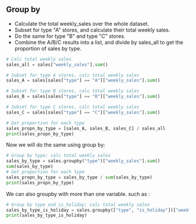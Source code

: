 ## Group by

* Calculate the total weekly_sales over the whole dataset.
* Subset for type "A" stores, and calculate their total weekly sales.
* Do the same for type "B" and type "C" stores.
* Combine the A/B/C results into a list, and divide by sales_all to get the proportion of sales by type.

```python
# Calc total weekly sales
sales_all = sales["weekly_sales"].sum()

# Subset for type A stores, calc total weekly sales
sales_A = sales[sales["type"] == "A"]["weekly_sales"].sum()

# Subset for type B stores, calc total weekly sales
sales_B = sales[sales["type"] == "B"]["weekly_sales"].sum()

# Subset for type C stores, calc total weekly sales
sales_C = sales[sales["type"] == "C"]["weekly_sales"].sum()

# Get proportion for each type
sales_propn_by_type = [sales_A, sales_B, sales_C] / sales_all
print(sales_propn_by_type)
```
Now we will do the same using group by:

```python
# Group by type; calc total weekly sales
sales_by_type = sales.groupby("type")["weekly_sales"].sum()
sum(sales_by_type)
# Get proportion for each type
sales_propn_by_type = sales_by_type / sum(sales_by_type)
print(sales_propn_by_type)
```
We can also groupby with more than one variable. such as :

```python
# Group by type and is_holiday; calc total weekly sales
sales_by_type_is_holiday = sales.groupby(["type", "is_holiday"])["weekly_sales"].sum()
print(sales_by_type_is_holiday)
```
